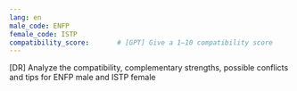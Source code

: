 ```yaml
---
lang: en
male_code: ENFP
female_code: ISTP
compatibility_score:       # [GPT] Give a 1–10 compatibility score
---
```


[DR] Analyze the compatibility, complementary strengths, possible conflicts and tips for ENFP male and ISTP female

